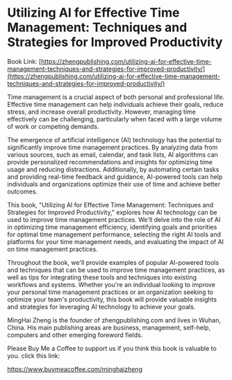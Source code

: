 # Utilizing AI for Effective Time Management: Techniques and Strategies for Improved Productivity

Book Link: [https://zhengpublishing.com/utilizing-ai-for-effective-time-management-techniques-and-strategies-for-improved-productivity/](https://zhengpublishing.com/utilizing-ai-for-effective-time-management-techniques-and-strategies-for-improved-productivity/)

Time management is a crucial aspect of both personal and professional life. Effective time management can help individuals achieve their goals, reduce stress, and increase overall productivity. However, managing time effectively can be challenging, particularly when faced with a large volume of work or competing demands.

The emergence of artificial intelligence (AI) technology has the potential to significantly improve time management practices. By analyzing data from various sources, such as email, calendar, and task lists, AI algorithms can provide personalized recommendations and insights for optimizing time usage and reducing distractions. Additionally, by automating certain tasks and providing real-time feedback and guidance, AI-powered tools can help individuals and organizations optimize their use of time and achieve better outcomes.

This book, "Utilizing AI for Effective Time Management: Techniques and Strategies for Improved Productivity," explores how AI technology can be used to improve time management practices. We'll delve into the role of AI in optimizing time management efficiency, identifying goals and priorities for optimal time management performance, selecting the right AI tools and platforms for your time management needs, and evaluating the impact of AI on time management practices.

Throughout the book, we'll provide examples of popular AI-powered tools and techniques that can be used to improve time management practices, as well as tips for integrating these tools and techniques into existing workflows and systems. Whether you're an individual looking to improve your personal time management practices or an organization seeking to optimize your team's productivity, this book will provide valuable insights and strategies for leveraging AI technology to achieve your goals.

MingHai Zheng is the founder of zhengpublishing.com and lives in Wuhan, China. His main publishing areas are business, management, self-help, computers and other emerging foreword fields.

Please Buy Me a Coffee to support us if you think this book is valuable to you. click this link:

https://www.buymeacoffee.com/minghaizheng
